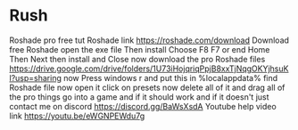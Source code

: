 # Rush
Roshade pro free tut    Roshade link https://roshade.com/download
Download free Roshade open the exe file Then install Choose F8 F7 or end Home Then Next then install and Close now download the pro Roshade files https://drive.google.com/drive/folders/1U73iHojqriqPpjB8xxTjNqgOKYjhsuKl?usp=sharing
now Press windows r and put this in %localappdata% find Roshade file now open it click on presets now delete all of it and drag all of the pro things go into a game and if it should work and if it doesn't just contact me on discord https://discord.gg/BaWsXsdA Youtube help video link https://youtu.be/eWGNPEWdu7g
